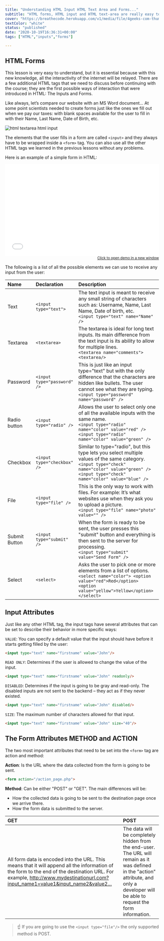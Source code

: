 ```yaml
---
title: "Understanding HTML Input HTML Text Area and Forms..."
subtitle: "HTML forms, HTML input and HTML text-area are really easy to understand, and they are the ONLY way to make interactive websites without AJAX. These very basic concepts represent 90% of everything you will ever need to know about forms."
cover: "https://breathecode.herokuapp.com/v1/media/file/4geeks-com-thumbnail-slug-html-input-html-textarea-png"
textColor: "white"
status: "published"
date: "2020-10-19T16:36:31+00:00"
tags: ["HTML","inputs","forms"]

---
```


## HTML Forms

This lesson is very easy to understand, but it is essential because with this new knowledge, all the interactivity of the internet will be relayed.  There are a few additional HTML tags that we need to discuss before continuing with the course; they are the first possible ways of interaction that were introduced in HTML: The Inputs and Forms.

Like always, let’s compare our website with an MS Word document… At some point scientists needed to create forms just like the ones we fill out when we pay our taxes: with blank spaces available for the user to fill in with their Name, Last Name, Date of Birth, etc.

![html textarea html input](https://github.com/breatheco-de/content/blob/master/src/assets/images/12ff6e40-706f-47ff-9ada-53dada968eaf.png?raw=true)

The elements that the user fills in a form are called `<input>` and they always have to be wrapped inside a `<form>` tag. You can also use all the other HTML tags we learned in the previous lessons without any problems.

Here is an example of a simple form in HTML:

<iframe width="100%" height="300" src="//jsfiddle.net/BreatheCode/L62c4yud/1/embedded/html,result/" allowfullscreen="allowfullscreen" allowpaymentrequest frameborder="0"></iframe>

<div align="right"><small><a href="//jsfiddle.net/BreatheCode/L62c4yud/1/embedded/html,result/">Click to open demo in a new window</a></small></div>

The following is a list of all the possible elements we can use to receive any input from the user:

|**Name**   |**Declaration**   |**Description**   |
|:----------|:-----------------|:-----------------|
|Text       |`<input type="text">`   |The text input is meant to receive any small string of characters such as: Username, Name, Last Name, Date of birth, etc.<br>`<input type="text" name="Name" />`   |
|Textarea   |`<textarea>`   |The textarea is ideal for long text inputs. Its main difference from the text input is its ability to allow for multiple lines.<br>`<textarea name="comments"><textarea/>`   |
|Password   |`<input type="password" />`   |This is just like an input type="text" but with the only difference that the characters are hidden like bullets. The user cannot see what they are typing.<br>`<input type="password" name="password" />`   |
|Radio button   |`<input type="radio" />`   |Allows the user to select only one of all the available inputs with the same name.<br>`<input type="radio" name="color" value="red" />` <br> `<input type="radio" name="color" value="green" />`   |
|Checkbox   |`<input type="checkbox" />`   |Similar to type="radio", but this type lets you select multiple values of the same category.<br>`<input type="check" name="color" value="green" />`<br> `<input type="check" name="color" value="blue" />`   |
|File   |`<input type="file" />`   |This is the only way to work with files. For example: It’s what websites use when they ask you to upload a picture.<br>`<input type="file" name="photo" value="" />`   |
|Submit Button   |`<input type="submit" />`   |When the form is ready to be sent, the user presses this "submit" button and everything is then sent to the server for processing.<br>`<input type="submit" value="Send Form" />`   |
|Select   |`<select>`   |Asks the user to pick one or more elements from a list of options.<br>`<select name="color"> <option value="red">Red</option> <option value="yellow">Yellow</option> </select>`   |

## Input Attributes

Just like any other HTML tag, the input tags have several attributes that can be set to describe their behavior in more specific ways:

`VALUE`: You can specify a default value that the input should have before it starts getting filled by the user:

```html
<input type="text" name="firstname" value="John"/>
```

`READ ONLY`: Determines if the user is allowed to change the value of the input.

```html
<input type="text" name="firstname" value="John" readonly/>
```

`DISABLED`: Determines if the input is going to be gray and read-only. The disabled inputs are not sent to the backend – they act as if they never existed.

```html
<input type="text" name="firstname" value="John" disabled/>
```

`SIZE`: The maximum number of characters allowed for that input.

```html
<input type="text" name="firstname" value="John" size="40"/>
```

## The Form Attributes METHOD and ACTION


The two most important attributes that need to be set into the `<form>` tag are action and method:

**Action**: Is the URL where the data collected from the form is going to be sent.

```html
<form action="/action_page.php">
```

**Method**: Can be either "POST" or "GET". The main differences will be:

+ How the collected data is going to be sent to the destination page once we arrive there.
+ How the form data is submitted to the server.

|GET   |POST   |
|:----------------------|:-----------------------|
|All form data is encoded into the URL. This means that it will append all the information of the form to the end of the destination URL. For example, http://www.mydestinationurl.com?input_name1=value1&input_name2&value2…   |The data will be completely hidden from the end-user.  The URL will remain as it was defined in the "action" attribute, and only a developer will be able to request the form information.   |

> ☝ If you are going to use the `<input type="file"/>` the only supported method is POST.



  		


